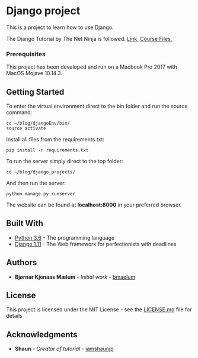 # Django project

This is a project to learn how to use Django.

The Django Tutorial by The Net Ninja is followed. [Link.](https://www.youtube.com/playlist?list=PL4cUxeGkcC9ib4HsrXEYpQnTOTZE1x0uc)
[Course Files.](https://github.com/iamshaunjp/django-playlist)


### Prerequisites
This project has been developed and run on a Macbook Pro 2017 with MacOS Mojave 10.14.3.


## Getting Started

To enter the virtual environment direct to the bin folder and run the source command:
```
cd ~/blog/djangoEnv/bin/
source activate
```

Install all files from the requirements.txt:
```
pip install -r requirements.txt
```

To run the server simply direct to the top folder:
```
cd ~/blog/django_projects/
```
And then run the server:
```
python manage.py runserver
```
The website can be found at **localhost:8000** in your preferred browser.

## Built With

* [Python 3.6](https://www.python.org/) - The programming language
* [Django 1.11](https://www.djangoproject.com/) - The Web framework for perfectionists with deadlines

## Authors

* **Bjørnar Kjenaas Mælum** - *Initial work* - [bmaelum](https://github.com/bmaelum)

## License

This project is licensed under the MIT License - see the [LICENSE.md](LICENSE.md) file for details

## Acknowledgments
* **Shaun** - *Creator of tutorial* - [iamshaunjp](https://github.com/iamshaunjp)
